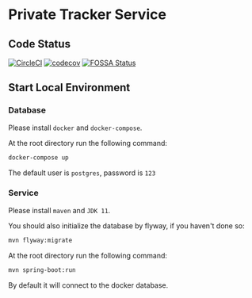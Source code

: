 # Private Tracker Service

## Code Status

[![CircleCI](https://circleci.com/gh/Rugal/glavenus.svg?style=svg)](https://circleci.com/gh/Rugal/glavenus)
[![codecov](https://codecov.io/gh/Rugal/glavenus/branch/master/graph/badge.svg)](https://codecov.io/gh/Rugal/glavenus)
[![FOSSA Status](https://app.fossa.com/api/projects/git%2Bgithub.com%2FRugal%2Fglavenus.svg?type=shield)](https://app.fossa.com/projects/git%2Bgithub.com%2FRugal%2Fglavenus?ref=badge_shield)

## Start Local Environment

### Database
Please install `docker` and `docker-compose`.  

At the root directory run the following command:  

```bash
docker-compose up
```

The default user is `postgres`, password is `123`


### Service

Please install `maven` and `JDK 11`.  

You should also initialize the database by flyway, if you haven't done so:

```bash
mvn flyway:migrate
```

At the root directory run the following command:  
```bash
mvn spring-boot:run
```

By default it will connect to the docker database.  
